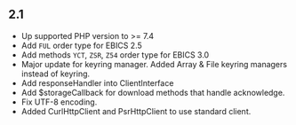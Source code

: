 ## 2.1

* Up supported PHP version to >= 7.4
* Add `FUL` order type for EBICS 2.5
* Add methods `YCT`, `ZSR`, `Z54` order type for EBICS 3.0
* Major update for keyring manager. Added Array & File keyring managers instead of keyring.
* Add responseHandler into ClientInterface
* Add $storageCallback for download methods that handle acknowledge.
* Fix UTF-8 encoding.
* Added CurlHttpClient and PsrHttpClient to use standard client.
